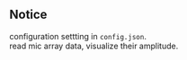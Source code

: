 ## Notice
configuration settting in `config.json`.   
read mic array data, visualize their amplitude.   
